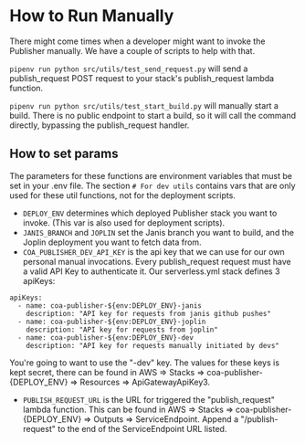 # How to Run Manually

There might come times when a developer might want to invoke the Publisher manually. We have a couple of scripts to help with that.

`pipenv run python src/utils/test_send_request.py` will send a publish_request POST request to your stack's publish_request lambda function.

`pipenv run python src/utils/test_start_build.py` will manually start a build. There is no public endpoint to start a build, so it will call the command directly, bypassing the publish_request handler.

## How to set params
The parameters for these functions are environment variables that must be set in your .env file. The section `# For dev utils` contains vars that are only used for these util functions, not for the deployment scripts.

- `DEPLOY_ENV` determines which deployed Publisher stack you want to invoke. (This var is also used for deployment scripts).
- `JANIS_BRANCH` and `JOPLIN` set the Janis branch you want to build, and the Joplin deployment you want to fetch data from.
- `COA_PUBLISHER_DEV_API_KEY` is the api key that we can use for our own personal manual invocations. Every publish_request request must have a valid API Key to authenticate it. Our serverless.yml stack defines 3 apiKeys:

```
apiKeys:
  - name: coa-publisher-${env:DEPLOY_ENV}-janis
    description: "API key for requests from janis github pushes"
  - name: coa-publisher-${env:DEPLOY_ENV}-joplin
    description: "API key for requests from joplin"
  - name: coa-publisher-${env:DEPLOY_ENV}-dev
    description: "API key for requests manually initiated by devs"
```

You're going to want to use the "-dev" key. The values for these keys is kept secret, there can be found in AWS => Stacks => coa-publisher-{DEPLOY_ENV} => Resources => ApiGatewayApiKey3.

- `PUBLISH_REQUEST_URL` is the URL for triggered the "publish_request" lambda function. This can be found in AWS => Stacks => coa-publisher-{DEPLOY_ENV} => Outputs => ServiceEndpoint. Append a "/publish-request" to the end of the ServiceEndpoint URL listed.
